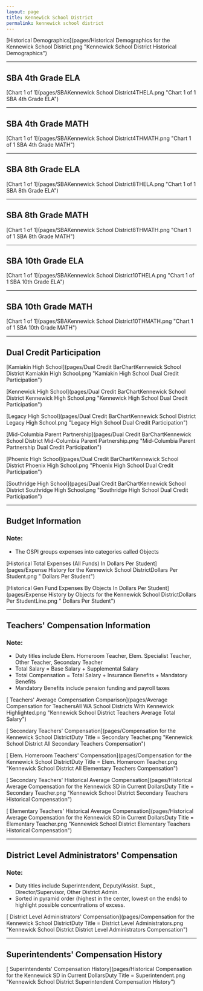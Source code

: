 ```yaml
---
layout: page
title: Kennewick School District
permalink: kennewick school district
---
```



[Historical Demographics](pages/Historical Demographics for the Kennewick School District.png "Kennewick School District Historical Demographics")

___

## SBA 4th Grade ELA

[Chart 1 of 1](pages/SBAKennewick School District4THELA.png "Chart 1 of 1 SBA 4th Grade ELA")


___

## SBA 4th Grade MATH

[Chart 1 of 1](pages/SBAKennewick School District4THMATH.png "Chart 1 of 1 SBA 4th Grade MATH")


___

## SBA 8th Grade ELA

[Chart 1 of 1](pages/SBAKennewick School District8THELA.png "Chart 1 of 1 SBA 8th Grade ELA")


___

## SBA 8th Grade MATH

[Chart 1 of 1](pages/SBAKennewick School District8THMATH.png "Chart 1 of 1 SBA 8th Grade MATH")


___

## SBA 10th Grade ELA

[Chart 1 of 1](pages/SBAKennewick School District10THELA.png "Chart 1 of 1 SBA 10th Grade ELA")


___

## SBA 10th Grade MATH

[Chart 1 of 1](pages/SBAKennewick School District10THMATH.png "Chart 1 of 1 SBA 10th Grade MATH")


___

## Dual Credit Participation

[Kamiakin High School](pages/Dual Credit BarChartKennewick School District Kamiakin High School.png "Kamiakin High School Dual Credit Participation")

[Kennewick High School](pages/Dual Credit BarChartKennewick School District Kennewick High School.png "Kennewick High School Dual Credit Participation")

[Legacy High School](pages/Dual Credit BarChartKennewick School District Legacy High School.png "Legacy High School Dual Credit Participation")

[Mid-Columbia Parent Partnership](pages/Dual Credit BarChartKennewick School District Mid-Columbia Parent Partnership.png "Mid-Columbia Parent Partnership Dual Credit Participation")

[Phoenix High School](pages/Dual Credit BarChartKennewick School District Phoenix High School.png "Phoenix High School Dual Credit Participation")

[Southridge High School](pages/Dual Credit BarChartKennewick School District Southridge High School.png "Southridge High School Dual Credit Participation")


___

## Budget Information
### Note:
- The OSPI groups expenses into categories called Objects

[Historical Total Expenses (All Funds) In Dollars Per Student](pages/Expense History for the Kennewick School DistrictDollars Per Student.png " Dollars Per Student")

[Historical Gen Fund Expenses By Objects In Dollars Per Student](pages/Expense History by Objects for the Kennewick School DistrictDollars Per StudentLine.png " Dollars Per Student")


___

## Teachers' Compensation Information
### Note:
- Duty titles include Elem. Homeroom Teacher, Elem. Specialist Teacher, Other Teacher, Secondary Teacher
- Total Salary = Base Salary + Supplemental Salary
- Total Compensation = Total Salary + Insurance Benefits + Mandatory Benefits
- Mandatory Benefits include pension funding and payroll taxes

[ Teachers' Average Compensation Comparison](pages/Average Compensation for TeachersAll WA School Districts With Kennewick Highlighted.png "Kennewick School District Teachers Average Total Salary")

[ Secondary Teachers' Compensation](pages/Compensation for the Kennewick School DistrictDuty Title = Secondary Teacher.png "Kennewick School District All Secondary Teachers Compensation")

[ Elem. Homeroom Teachers' Compensation](pages/Compensation for the Kennewick School DistrictDuty Title = Elem. Homeroom Teacher.png "Kennewick School District All Elementary Teachers Compensation")

[ Secondary Teachers' Historical Average Compensation](pages/Historical Average Compensation for the Kennewick SD in Current DollarsDuty Title = Secondary Teacher.png "Kennewick School District Secondary Teachers Historical Compensation")

[ Elementary Teachers' Historical Average Compensation](pages/Historical Average Compensation for the Kennewick SD in Current DollarsDuty Title = Elementary Teacher.png "Kennewick School District Elementary Teachers Historical Compensation")


___

## District Level Administrators' Compensation

### Note:
- Duty titles include Superintendent, Deputy/Assist. Supt., Director/Supervisor, Other District Admin.
- Sorted in pyramid order (highest in the center, lowest on the ends) to highlight possible concentrations of excess.

[ District Level Administrators' Compensation](pages/Compensation for the Kennewick School DistrictDuty Title = District Level Administrators.png "Kennewick School District District Level Administrators Compensation")


___

## Superintendents' Compensation History

[ Superintendents' Compensation History](pages/Historical Compensation for the Kennewick SD in Current DollarsDuty Title = Superintendent.png "Kennewick School District Superintendent Compensation History")

